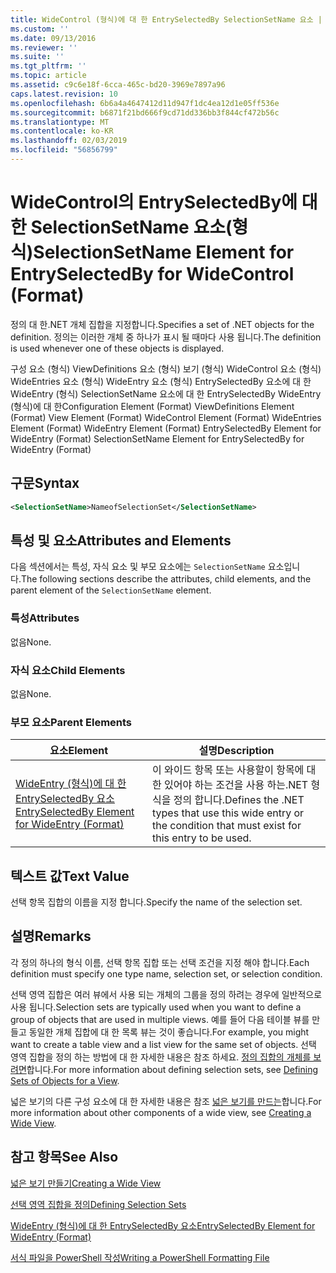 ```yaml
---
title: WideControl (형식)에 대 한 EntrySelectedBy SelectionSetName 요소 | Microsoft Docs
ms.custom: ''
ms.date: 09/13/2016
ms.reviewer: ''
ms.suite: ''
ms.tgt_pltfrm: ''
ms.topic: article
ms.assetid: c9c6e18f-6cca-465c-bd20-3969e7897a96
caps.latest.revision: 10
ms.openlocfilehash: 6b6a4a4647412d11d947f1dc4ea12d1e05ff536e
ms.sourcegitcommit: b6871f21bd666f9cd71dd336bb3f844cf472b56c
ms.translationtype: MT
ms.contentlocale: ko-KR
ms.lasthandoff: 02/03/2019
ms.locfileid: "56856799"
---
```

# <a name="selectionsetname-element-for-entryselectedby-for-widecontrol-format"></a><span data-ttu-id="8aa68-102">WideControl의 EntrySelectedBy에 대한 SelectionSetName 요소(형식)</span><span class="sxs-lookup"><span data-stu-id="8aa68-102">SelectionSetName Element for EntrySelectedBy for WideControl (Format)</span></span>

<span data-ttu-id="8aa68-103">정의 대 한.NET 개체 집합을 지정합니다.</span><span class="sxs-lookup"><span data-stu-id="8aa68-103">Specifies a set of .NET objects for the definition.</span></span> <span data-ttu-id="8aa68-104">정의는 이러한 개체 중 하나가 표시 될 때마다 사용 됩니다.</span><span class="sxs-lookup"><span data-stu-id="8aa68-104">The definition is used whenever one of these objects is displayed.</span></span>

<span data-ttu-id="8aa68-105">구성 요소 (형식) ViewDefinitions 요소 (형식) 보기 (형식) WideControl 요소 (형식) WideEntries 요소 (형식) WideEntry 요소 (형식) EntrySelectedBy 요소에 대 한 WideEntry (형식) SelectionSetName 요소에 대 한 EntrySelectedBy WideEntry (형식)에 대 한</span><span class="sxs-lookup"><span data-stu-id="8aa68-105">Configuration Element (Format) ViewDefinitions Element (Format) View Element (Format) WideControl Element (Format) WideEntries Element (Format) WideEntry Element (Format) EntrySelectedBy Element for WideEntry (Format) SelectionSetName Element for EntrySelectedBy for WideEntry (Format)</span></span>

## <a name="syntax"></a><span data-ttu-id="8aa68-106">구문</span><span class="sxs-lookup"><span data-stu-id="8aa68-106">Syntax</span></span>

```xml
<SelectionSetName>NameofSelectionSet</SelectionSetName>

```

## <a name="attributes-and-elements"></a><span data-ttu-id="8aa68-107">특성 및 요소</span><span class="sxs-lookup"><span data-stu-id="8aa68-107">Attributes and Elements</span></span>

<span data-ttu-id="8aa68-108">다음 섹션에서는 특성, 자식 요소 및 부모 요소에는 `SelectionSetName` 요소입니다.</span><span class="sxs-lookup"><span data-stu-id="8aa68-108">The following sections describe the attributes, child elements, and the parent element of the `SelectionSetName` element.</span></span>

### <a name="attributes"></a><span data-ttu-id="8aa68-109">특성</span><span class="sxs-lookup"><span data-stu-id="8aa68-109">Attributes</span></span>

<span data-ttu-id="8aa68-110">없음</span><span class="sxs-lookup"><span data-stu-id="8aa68-110">None.</span></span>

### <a name="child-elements"></a><span data-ttu-id="8aa68-111">자식 요소</span><span class="sxs-lookup"><span data-stu-id="8aa68-111">Child Elements</span></span>

<span data-ttu-id="8aa68-112">없음</span><span class="sxs-lookup"><span data-stu-id="8aa68-112">None.</span></span>

### <a name="parent-elements"></a><span data-ttu-id="8aa68-113">부모 요소</span><span class="sxs-lookup"><span data-stu-id="8aa68-113">Parent Elements</span></span>

|<span data-ttu-id="8aa68-114">요소</span><span class="sxs-lookup"><span data-stu-id="8aa68-114">Element</span></span>|<span data-ttu-id="8aa68-115">설명</span><span class="sxs-lookup"><span data-stu-id="8aa68-115">Description</span></span>|
|-------------|-----------------|
|[<span data-ttu-id="8aa68-116">WideEntry (형식)에 대 한 EntrySelectedBy 요소</span><span class="sxs-lookup"><span data-stu-id="8aa68-116">EntrySelectedBy Element for WideEntry (Format)</span></span>](./entryselectedby-element-for-wideentry-format.md)|<span data-ttu-id="8aa68-117">이 와이드 항목 또는 사용할이 항목에 대 한 있어야 하는 조건을 사용 하는.NET 형식을 정의 합니다.</span><span class="sxs-lookup"><span data-stu-id="8aa68-117">Defines the .NET types that use this wide entry or the condition that must exist for this entry to be used.</span></span>|

## <a name="text-value"></a><span data-ttu-id="8aa68-118">텍스트 값</span><span class="sxs-lookup"><span data-stu-id="8aa68-118">Text Value</span></span>

<span data-ttu-id="8aa68-119">선택 항목 집합의 이름을 지정 합니다.</span><span class="sxs-lookup"><span data-stu-id="8aa68-119">Specify the name of the selection set.</span></span>

## <a name="remarks"></a><span data-ttu-id="8aa68-120">설명</span><span class="sxs-lookup"><span data-stu-id="8aa68-120">Remarks</span></span>

<span data-ttu-id="8aa68-121">각 정의 하나의 형식 이름, 선택 항목 집합 또는 선택 조건을 지정 해야 합니다.</span><span class="sxs-lookup"><span data-stu-id="8aa68-121">Each definition must specify one type name, selection set, or selection condition.</span></span>

<span data-ttu-id="8aa68-122">선택 영역 집합은 여러 뷰에서 사용 되는 개체의 그룹을 정의 하려는 경우에 일반적으로 사용 됩니다.</span><span class="sxs-lookup"><span data-stu-id="8aa68-122">Selection sets are typically used when you want to define a group of objects that are used in multiple views.</span></span> <span data-ttu-id="8aa68-123">예를 들어 다음 테이블 뷰를 만들고 동일한 개체 집합에 대 한 목록 뷰는 것이 좋습니다.</span><span class="sxs-lookup"><span data-stu-id="8aa68-123">For example, you might want to create a table view and a list view for the same set of objects.</span></span> <span data-ttu-id="8aa68-124">선택 영역 집합을 정의 하는 방법에 대 한 자세한 내용은 참조 하세요. [정의 집합의 개체를 보려면](./defining-selection-sets.md)합니다.</span><span class="sxs-lookup"><span data-stu-id="8aa68-124">For more information about defining selection sets, see [Defining Sets of Objects for a View](./defining-selection-sets.md).</span></span>

<span data-ttu-id="8aa68-125">넓은 보기의 다른 구성 요소에 대 한 자세한 내용은 참조 [넓은 보기를 만드는](./creating-a-wide-view.md)합니다.</span><span class="sxs-lookup"><span data-stu-id="8aa68-125">For more information about other components of a wide view, see [Creating a Wide View](./creating-a-wide-view.md).</span></span>

## <a name="see-also"></a><span data-ttu-id="8aa68-126">참고 항목</span><span class="sxs-lookup"><span data-stu-id="8aa68-126">See Also</span></span>

[<span data-ttu-id="8aa68-127">넓은 보기 만들기</span><span class="sxs-lookup"><span data-stu-id="8aa68-127">Creating a Wide View</span></span>](./creating-a-wide-view.md)

[<span data-ttu-id="8aa68-128">선택 영역 집합을 정의</span><span class="sxs-lookup"><span data-stu-id="8aa68-128">Defining Selection Sets</span></span>](./defining-selection-sets.md)

[<span data-ttu-id="8aa68-129">WideEntry (형식)에 대 한 EntrySelectedBy 요소</span><span class="sxs-lookup"><span data-stu-id="8aa68-129">EntrySelectedBy Element for WideEntry (Format)</span></span>](./entryselectedby-element-for-wideentry-format.md)

[<span data-ttu-id="8aa68-130">서식 파일을 PowerShell 작성</span><span class="sxs-lookup"><span data-stu-id="8aa68-130">Writing a PowerShell Formatting File</span></span>](./writing-a-powershell-formatting-file.md)
